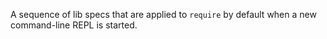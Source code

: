 A sequence of lib specs that are applied to `require`
by default when a new command-line REPL is started.